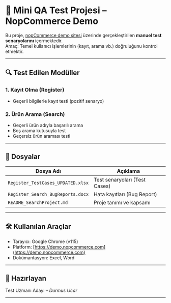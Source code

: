 
# 🧪 Mini QA Test Projesi – NopCommerce Demo

Bu proje, [nopCommerce demo sitesi](https://demo.nopcommerce.com) üzerinde gerçekleştirilen **manuel test senaryolarını** içermektedir.  
Amaç: Temel kullanıcı işlemlerinin (kayıt, arama vb.) doğruluğunu kontrol etmektir.

---

## 🔍 Test Edilen Modüller

### 1. Kayıt Olma (Register)
- Geçerli bilgilerle kayıt testi (pozitif senaryo)

### 2. Ürün Arama (Search)
- Geçerli ürün adıyla başarılı arama
- Boş arama kutusuyla test
- Geçersiz ürün araması testi

---

## 📝 Dosyalar

| Dosya Adı | Açıklama |
|-----------|----------|
| `Register_TestCases_UPDATED.xlsx` | Test senaryoları (Test Cases) |
| `Register_Search_BugReports.docx` | Hata kayıtları (Bug Report) |
| `README_SearchProject.md` | Proje tanımı ve kapsamı |

---

## 🛠️ Kullanılan Araçlar

- Tarayıcı: Google Chrome (v115)
- Platform: [https://demo.nopcommerce.com](https://demo.nopcommerce.com)
- Dokümantasyon: Excel, Word

---

## 👤 Hazırlayan

Test Uzmanı Adayı – _Durmus Ucar_

---
